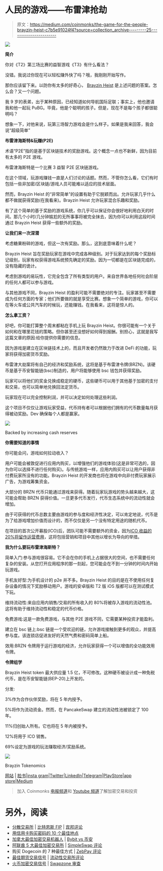 # 人民的游戏——布雷津抢劫

> 原文：<https://medium.com/coinmonks/the-game-for-the-people-brayzin-heist-c7b5e91024f4?source=collection_archive---------25----------------------->

![](img/f3f730a2b9ec14574a3fa64abc4ad242.png)

**简介**

你对《T2》第三场比赛的益智游戏《T3》有什么看法？

没错。我说过你现在可以轻松赚外快了吗？哦，我刚刚开始写作。

那你应该留下来。以防你有太多的好奇心， [Brayzin Heist](http://Brayzin.io) 是上述问题的答案。怎么会？又一个问题。

我 9 岁的表弟，出于某种原因，已经知道如何导航国际足联；事实上，他也邀请我和他一起玩 PuBG。毕竟，他是个聪明的孩子。但是，现在不是每个孩子都很聪明吗？

想象一下，对他来说，玩第三场智力游戏会是什么样子。如果是我来回答，我会说“超级简单”

**布雷津海斯特&玩赚(P2E)**

术语“P2E”指的是基于区块链技术的奖励游戏。这个概念一点也不新鲜，因为目前有太多的 P2E 游戏。

布雷津海斯特是一个比赛 3 益智 P2E 区块链游戏。

在这个领域，玩游戏赚钱一直是人们讨论的话题。然而，不管你怎么看，它们有时包括一些非加密/区块链/游戏人员可能难以适应的技术层面。

然而，Brayzin Heist 的“非常简单”的设置有助于它脱颖而出。允许玩家几乎什么都不做就获得奖励(在我看来)。Brayzin Heist 允许玩家混合乐趣和奖励。

有了这个简单的基于奖励的游戏系统，你几乎可以保证你会很好地利用白天的时间。那几个小时/几分钟尴尬的无所事事将被完全抹去，因为你可以利用这段时间通过 Brayzin Heist 获得一些额外的奖励。

**让我们来一次深潜**

考虑糖果粉碎的游戏，但这一次有奖励。那么，这到底意味着什么呢？

Brayzin Heist 旨在奖励玩家在游戏中完成各种级别。对于玩家达到的每个奖励标记级别，玩家有权获得游戏系统预先确定的奖励。因为一切都是在区块链完成的，没有隐藏的诡计。

考虑到游戏的易玩性，它完全包含了所有类型的用户。来自世界各地任何社会阶层的任何人都可以参与游戏。

与其他游戏不同，Brayzin Heist 的盈利可能不需要绝对的专注。玩家甚至不需要成为任何方面的专家；他们所要做的就是享受比赛。想象一个简单的游戏，你可以在等火车或公共汽车的时候玩，还能赚钱。在我看来，这将是惊人的。

**怎么拿工资？**

好吧，你可能打算整个周末都粘在手机上玩 Brayzin Heist。你很可能有一个关于如何和在哪里花钱的策略。但你甚至还没想好如何得到报酬。别担心，这就是我写这篇文章的原因:给你提供你需要的信息。

因为游戏是建立在区块链技术上的，而且开发者仍然致力于改进 DeFi 的功能，玩家将获得加密货币奖励。

布雷津大劫案将有自己的经济和奖励系统，这将是基于布雷津令牌(BRZN)。该硬币是基于币安智能链(bsc)制造的，用户将能够使用 bsc 钱包并获得奖励。

玩家可以将他们的奖金兑换成稳定的硬币，这些硬币可以用于其他基于加密的支付和交易，也可以简单地兑换回法定货币。

玩家现在可以完全控制利润，并可以决定如何处理这些利润。

这个项目不仅仅让游戏玩家受益，代币持有者可以根据他们拥有的代币数量每月获得被动奖励。Dev 确保每个人都是赢家。

![](img/7430ce407fc0aad5ef7d46500fe8a0c4.png)

Backed by increasing cash reserves

**你需要知道的事情**

你可能会问，游戏如何拉动收入？

用户可能会被敦促进行应用内购买，以增强他们的游戏体验(这是非常可选的，因为你可以选择不进行任何购买)。与传统游戏一样，应用内购买可以让用户获得非付费玩家所没有的功能。Brayzin Heist 的开发商也将在游戏中向非付费玩家展示广告，为游戏筹集资金。

大部分的 BRZN 代币只能通过游戏来获得。随着玩家玩游戏的势头越来越大，这可能会帮助 BRZN 获得价值。一旦更多代币发行，代币生态系统中的流动性就会增加。

由于可获得的代币总数主要由游戏的参与度和经济性决定，可以肯定地说，代币是为了给游戏增加价值而设计的，而不仅仅是另一个没有特定用途的随机代币。

在项目的首次公开募股(ICO)后，团队可能不需要额外的资金，因为[ICO 收益的 20%将留作运营费用](https://brayzin.io/wp-content/uploads/2022/03/Brayzin-whitepaper-15-Feb-2022-v1.pdf)，这将包括营销和项目中其他以增长为导向的举措。

**我为什么要玩布雷津海斯特？**

简单入门:参与游戏很容易。它不会在你的手机上占据很大的空间，也不需要任何复杂的安装。从您打开应用程序的那一刻起，您可能会在不到一分钟的时间内开始玩游戏。

手机友好型:为手机设计的 p2e 并不多。Brayzin Heist 的目的是在不使用任何复杂设备的情况下奖励移动用户。游戏的安卓版和 T2 版 iOS 版都可以在测试模式下玩。

维持流动性:来自应用内销售/交易的所有收入的 80%将被存入游戏的流动性池。这将有助于维持流动性和稳定的代币价格。

免费游戏:这是一款免费游戏，与其他 P2E 游戏不同，它需要某种投资才能盈利。

建立在 bsc 链上:bsc 链是一个受欢迎的链，允许游戏接触到更多的观众，并提高参与度。该连锁店促进友好的天然气费和密码简单上船。

效用:BRZN 令牌用于运行游戏的经济，允许玩家获得一个可以增值的全功能效用令牌。

**令牌组学**

Brayzin Heist token 最大供应量 1.5 亿，不可修改。这种硬币被设计成一种免税代币，是在币安智能链(BEP-20)上开发的。

分发:

3%作为合作伙伴奖励，将在 5 年内授予。

5%将作为流动资金。然而，在 PancakeSwap 建立的流动性池被锁定了 100 年。

11%归创始人所有。它也将在 5 年内被授予。

12%将用于 ICO 销售。

69%设定为游戏的玩法赚取经济/奖励系统。

![](img/3fb7adf4a5138d3d2a93d7b36399924e.png)

Brayzin Tokenomics

[网站](http://Brayzin.io) | [脸书](https://m.facebook.com/Brayzintoken)|[insta gram](https://instagram.com/brayzintoken?igshid=YmMyMTA2M2Y=)|[Twitter](https://twitter.com/Brayzintoken?t=zxyrBBe3R2aEP1V9jVnaKQ&s=09)|[LinkedIn](https://www.linkedin.com/mwlite/company/brayzin)|[Telegram](https://t.me/brayzintoken)|[PlayStore](https://play.google.com/store/apps/details?id=com.shine.brayzinheist)|[app store](https://apps.apple.com/us/app/brayzin-heist/id1622159262)|[Medium](/@brayzin_token)

> 加入 Coinmonks [电报频道](https://t.me/coincodecap)和 [Youtube 频道](https://www.youtube.com/c/coinmonks/videos)了解加密交易和投资

# 另外，阅读

*   [分散交易所](https://coincodecap.com/what-are-decentralized-exchanges) | [比特恩斯 FIP](https://coincodecap.com/bitbns-fip) | [宾邦评论](https://coincodecap.com/bingbon-review)
*   [用信用卡购买密码的 10 个最佳地点](https://coincodecap.com/buy-crypto-with-credit-card)
*   [加拿大最佳加密交易机器人](https://coincodecap.com/5-best-crypto-trading-bots-in-canada) | [Bybit vs 币安](https://coincodecap.com/bybit-binance-moonxbt)
*   [阿联酋 5 大最佳加密交易所](https://coincodecap.com/best-crypto-exchanges-in-uae) | [SimpleSwap 评论](https://coincodecap.com/simpleswap-review)
*   购买 Dogecoin 的 7 种最佳方式 | [ZebPay 评论](https://coincodecap.com/zebpay-review)
*   [最佳期货交易信号](https://coincodecap.com/futures-trading-signals) | [流动性交易所评论](https://coincodecap.com/liquid-exchange-review)
*   [火币加密交易信号](https://coincodecap.com/huobi-crypto-trading-signals) | [Swapzone 审查](/coinmonks/swapzone-review-crypto-exchange-data-aggregator-e0ad78e55ed7)